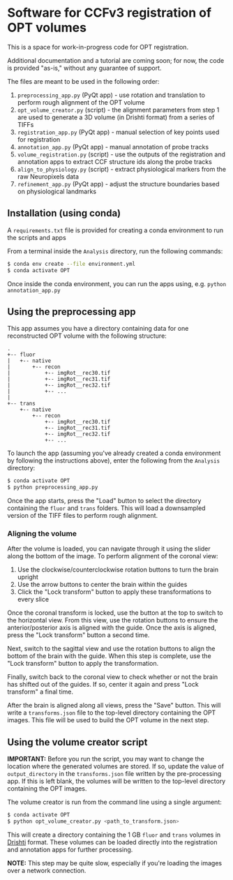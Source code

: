 # Software for CCFv3 registration of OPT volumes

This is a space for work-in-progress code for OPT registration.

Additional documentation and a tutorial are coming soon; for now, the code is provided "as-is," without any guarantee of support.

The files are meant to be used in the following order:

1. `preprocessing_app.py` (PyQt app) - use rotation and translation to perform rough alignment of the OPT volume
2. `opt_volume_creator.py` (script) - the alignment parameters from step 1 are used to generate a 3D volume (in Drishti format) from a series of TIFFs
3. `registration_app.py` (PyQt app) - manual selection of key points used for registration
4. `annotation_app.py` (PyQt app) - manual annotation of probe tracks
5. `volume_registration.py` (script) - use the outputs of the registration and annotation apps to extract CCF structure ids along the probe tracks
6. `align_to_physiology.py` (script) - extract physiological markers from the raw Neuropixels data
7. `refinement_app.py` (PyQt app) - adjust the structure boundaries based on physiological landmarks

## Installation (using conda)

A `requirements.txt` file is provided for creating a conda environment to run the scripts and apps

From a terminal inside the `Analysis` directory, run the following commands:

```bash
$ conda env create --file environment.yml
$ conda activate OPT
```

Once inside the conda environment, you can run the apps using, e.g. `python annotation_app.py`

## Using the preprocessing app

This app assumes you have a directory containing data for one reconstructed OPT volume with the following structure:

```
.
+-- fluor
|   +-- native
|       +-- recon
|           +-- imgRot__rec30.tif
|           +-- imgRot__rec31.tif
|           +-- imgRot__rec32.tif
|           +-- ...
|
+-- trans
    +-- native
        +-- recon
            +-- imgRot__rec30.tif
            +-- imgRot__rec31.tif
            +-- imgRot__rec32.tif
            +-- ...
``` 
To launch the app (assuming you've already created a conda environment by following the instructions above), enter the following from the `Analysis` directory:


```bash
$ conda activate OPT
$ python preprocessing_app.py
```

Once the app starts, press the "Load" button to select the directory containing the `fluor` and `trans` folders. This will load a downsampled version of the TIFF files to perform rough alignment.

### Aligning the volume

After the volume is loaded, you can navigate through it using the slider along the bottom of the image. To perform alignment of the coronal view:

1. Use the clockwise/counterclockwise rotation buttons to turn the brain upright
2. Use the arrow buttons to center the brain within the guides
3. Click the "Lock transform" button to apply these transformations to every slice

Once the coronal transform is locked, use the button at the top to switch to the horizontal view. From this view, use the rotation buttons to ensure the anterior/posterior axis is aligned with the guide. Once the axis is aligned, press the "Lock transform" button a second time.

Next, switch to the sagittal view and use the rotation buttons to align the bottom of the brain with the guide. When this step is complete, use the "Lock transform" button to apply the transformation.

Finally, switch back to the coronal view to check whether or not the brain has shifted out of the guides. If so, center it again and press "Lock transform" a final time.

After the brain is aligned along all views, press the "Save" button. This will write a `transforms.json` file to the top-level directory containing the OPT images. This file will be used to build the OPT volume in the next step.

## Using the volume creator script

**IMPORTANT:** Before you run the script, you may want to change the location where the generated volumes are stored. If so, update the value of `output_directory` in the `transforms.json` file written by the pre-processing app. If this is left blank, the volumes will be written to the top-level directory containing the OPT images.

The volume creator is run from the command line using a single argument:

```bash
$ conda activate OPT
$ python opt_volume_creator.py <path_to_transform.json>
```
This will create a directory containing the 1 GB `fluor` and `trans` volumes in [Drishti](https://github.com/nci/drishti) format. These volumes can be loaded directly into the registration and annotation apps for further processing.

**NOTE:** This step may be quite slow, especially if you're loading the images over a network connection.


